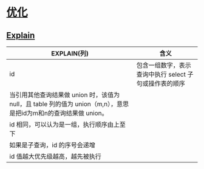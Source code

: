 # [优化]() #

## [Explain]() ##

**EXPLAIN(列)** | **含义**
------ | ------
id | 包含一组数字，表示查询中执行 select 子句或操作表的顺序
   | 当引用其他查询结果做 union 时，该值为 null，且 table 列的值为 union（m,n），意思是把id为m和n的查询结果做 union。
   | id 相同，可以认为是一组，执行顺序由上至下
   | 如果是子查询，id 的序号会递增
   | id 值越大优先级越高，越先被执行